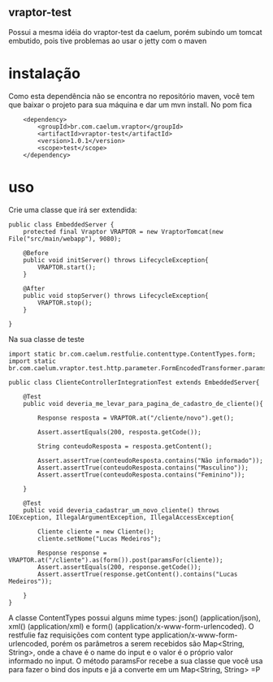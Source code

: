 ## vraptor-test

Possui a mesma idéia do vraptor-test da caelum, porém subindo um tomcat embutido, pois tive problemas ao usar o jetty com o maven

# instalação

Como esta dependência não se encontra no repositório maven, você tem que baixar o projeto para sua máquina e dar um mvn install.
No pom fica

		<dependency>
			<groupId>br.com.caelum.vraptor</groupId>
			<artifactId>vraptor-test</artifactId>
			<version>1.0.1</version>
			<scope>test</scope>
		</dependency>
		
# uso

Crie uma classe que irá ser extendida: 

	public class EmbeddedServer {
		protected final Vraptor VRAPTOR = new VraptorTomcat(new File("src/main/webapp"), 9080);

		@Before
		public void initServer() throws LifecycleException{
			VRAPTOR.start();
		}

		@After
		public void stopServer() throws LifecycleException{
			VRAPTOR.stop();
		}

	}
	
Na sua classe de teste

	import static br.com.caelum.restfulie.contenttype.ContentTypes.form;
	import static br.com.caelum.vraptor.test.http.parameter.FormEncodedTransformer.paramsFor;

	public class ClienteControllerIntegrationTest extends EmbeddedServer{

		@Test
		public void deveria_me_levar_para_pagina_de_cadastro_de_cliente(){

			Response resposta = VRAPTOR.at("/cliente/novo").get();

			Assert.assertEquals(200, resposta.getCode());

			String conteudoResposta = resposta.getContent();

			Assert.assertTrue(conteudoResposta.contains("Não informado"));
			Assert.assertTrue(conteudoResposta.contains("Masculino"));
			Assert.assertTrue(conteudoResposta.contains("Feminino"));

		}

		@Test
		public void deveria_cadastrar_um_novo_cliente() throws IOException, IllegalArgumentException, IllegalAccessException{

			Cliente cliente = new Cliente();
			cliente.setNome("Lucas Medeiros");

			Response response = VRAPTOR.at("/cliente").as(form()).post(paramsFor(cliente));
			Assert.assertEquals(200, response.getCode());
			Assert.assertTrue(response.getContent().contains("Lucas Medeiros"));

		}
	}
	
A classe ContentTypes possui alguns mime types: json() (application/json), xml() (application/xml) e form() (application/x-www-form-urlencoded).
O restfulie faz requisições com content type application/x-www-form-urlencoded, porém os parâmetros a serem recebidos são Map<String, String>,
onde a chave é o name do input e o valor é o próprio valor informado no input.
O método paramsFor recebe a sua classe que você usa para fazer o bind dos inputs e já a converte em um Map<String, String> =P



